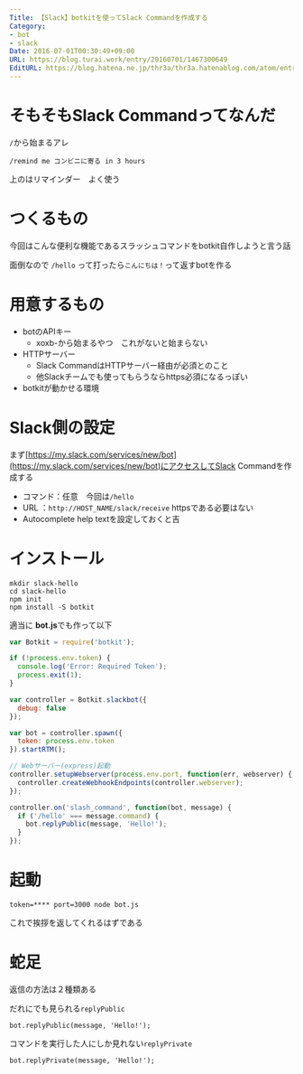 ```yaml
---
Title: 【Slack】botkitを使ってSlack Commandを作成する
Category:
- bot
- slack
Date: 2016-07-01T00:30:49+09:00
URL: https://blog.turai.work/entry/20160701/1467300649
EditURL: https://blog.hatena.ne.jp/thr3a/thr3a.hatenablog.com/atom/entry/6653812171403405137
---
```


# そもそもSlack Commandってなんだ

`/`から始まるアレ

```
/remind me コンビニに寄る in 3 hours
```

上のはリマインダー　よく使う

# つくるもの

今回はこんな便利な機能であるスラッシュコマンドをbotkit自作しようと言う話

面倒なので `/hello` って打ったら`こんにちは！`って返すbotを作る

# 用意するもの

- botのAPIキー
  - xoxb-から始まるやつ　これがないと始まらない
- HTTPサーバー
  - Slack CommandはHTTPサーバー経由が必須とのこと
  - 他Slackチームでも使ってもらうならhttps必須になるっぽい
- botkitが動かせる環境

# Slack側の設定

まず[https://my.slack.com/services/new/bot](https://my.slack.com/services/new/bot)にアクセスしてSlack Commandを作成する

- コマンド：任意　今回は`/hello`
- URL ：`http://HOST_NAME/slack/receive` httpsである必要はない
- Autocomplete help textを設定しておくと吉

# インストール

```
mkdir slack-hello
cd slack-hello
npm init
npm install -S botkit
```

適当に **bot.js**でも作って以下

```javascript
var Botkit = require('botkit');

if (!process.env.token) {
  console.log('Error: Required Token');
  process.exit(1);
}

var controller = Botkit.slackbot({
  debug: false
});

var bot = controller.spawn({
  token: process.env.token
}).startRTM();

// Webサーバー(express)起動
controller.setupWebserver(process.env.port, function(err, webserver) {
  controller.createWebhookEndpoints(controller.webserver);
});

controller.on('slash_command', function(bot, message) {
  if ('/hello' === message.command) {
    bot.replyPublic(message, 'Hello!');
  }
});
```

# 起動

```
token=**** port=3000 node bot.js
```

これで挨拶を返してくれるはずである

# 蛇足

返信の方法は２種類ある

だれにでも見られる`replyPublic`

```
bot.replyPublic(message, 'Hello!');
```

コマンドを実行した人にしか見れない`replyPrivate`

```
bot.replyPrivate(message, 'Hello!');
```
